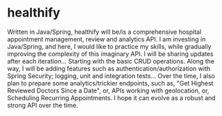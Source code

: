 # healthify
Written in Java/Spring, healthify will be/is a comprehensive hospital appointment management, review and analytics API.
I am investing in Java/Spring, and here, I would like to practice my skills, while gradually improving the complexity of this imaginary API.
I will be sharing updates after each iteration...
Starting with the basic CRUD operations. Along the way, I will be adding features such as authentication/authorization with Spring Security; logging, unit and integration tests...
Over the time, I also plan to prepare some analytics/trickier endpoints, such as, "Get Highest Reviewed Doctors Since a Date", or, APIs working with geolocation, or, Scheduling Recurring Appointments.
I hope it can evolve as a robust and strong API over the time.
